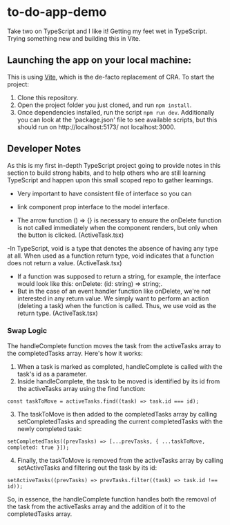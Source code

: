 # to-do-app-demo
Take two on TypeScript and I like it! Getting my feet wet in TypeScript. Trying something new and building this in Vite.

## Launching the app on your local machine:
This is using [Vite](https://vitejs.dev/), which is the de-facto replacement of CRA. To start the project:
1. Clone this repository.
2. Open the project folder you just cloned, and run `npm install`.
3. Once dependencies installed, run the script `npm run dev`. Additionally you can look at the 'package.json' file
to see available scripts, but this should run on http://localhost:5173/ not localhost:3000.

## Developer Notes
As this is my first in-depth TypeScript project going to provide notes in this section to build strong habits, and to 
help others who are still learning TypeScript and happen upon this small scoped repo to gather learnings.

- Very important to have consistent file of interface so you can
- link component prop interface to the model interface.

- The arrow function () => {} is necessary to ensure the onDelete function is not called immediately when the component renders, but only when the button is clicked. (ActiveTask.tsx)

-In TypeScript, void is a type that denotes the absence of having any type at all. When used as a function return type, 
void indicates that a function does not return a value. (ActiveTask.tsx)

- If a function was supposed to return a string, for example, the interface would look like this: onDelete: (id: string) => string;. 
- But in the case of an event handler function like onDelete, we're not interested in any return value. We simply want to perform an action  (deleting a task) when the function is called. Thus, we use void as the return type.  (ActiveTask.tsx)

### Swap Logic
The handleComplete function moves the task from the activeTasks array to the completedTasks array. Here's how it works:

1. When a task is marked as completed, handleComplete is called with the task's id as a parameter.
2. Inside handleComplete, the task to be moved is identified by its id from the activeTasks array using the find function:

`const taskToMove = activeTasks.find((task) => task.id === id);`

3. The taskToMove is then added to the completedTasks array by calling setCompletedTasks and spreading the current completedTasks with the newly completed task:

`setCompletedTasks((prevTasks) => [...prevTasks, { ...taskToMove, completed: true }]);`

4. Finally, the taskToMove is removed from the activeTasks array by calling setActiveTasks and filtering out the task by its id:

`setActiveTasks((prevTasks) => prevTasks.filter((task) => task.id !== id));`

So, in essence, the handleComplete function handles both the removal of the task from the activeTasks array and the addition of it to the completedTasks array.